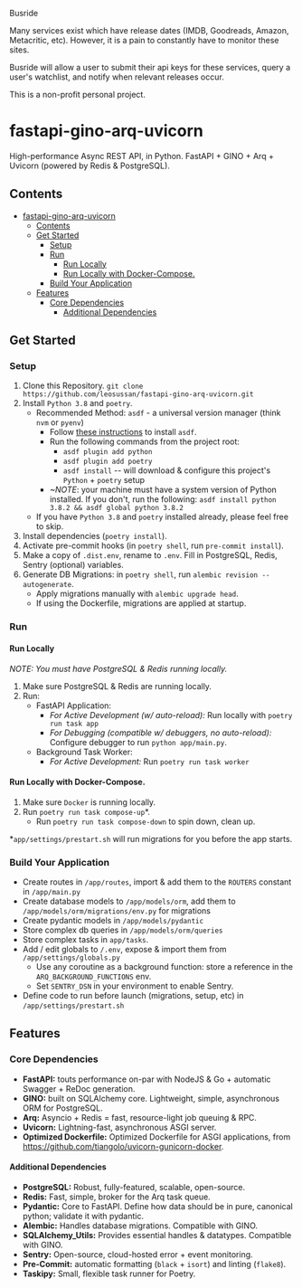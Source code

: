 Busride

Many services exist which have release dates (IMDB, Goodreads, Amazon, Metacritic, etc). However, it is a pain to constantly have to monitor these sites.

Busride will allow a user to submit their api keys for these services, query a user's watchlist, and notify when relevant releases occur.

This is a non-profit personal project.

# fastapi-gino-arq-uvicorn
High-performance Async REST API, in Python. FastAPI + GINO + Arq + Uvicorn (powered by Redis & PostgreSQL).

## Contents
- [fastapi-gino-arq-uvicorn](#fastapi-gino-arq-uvicorn)
  - [Contents](#contents)
  - [Get Started](#get-started)
    - [Setup](#setup)
    - [Run](#run)
      - [Run Locally](#run-locally)
      - [Run Locally with Docker-Compose.](#run-locally-with-docker-compose)
    - [Build Your Application](#build-your-application)
  - [Features](#features)
    - [Core Dependencies](#core-dependencies)
      - [Additional Dependencies](#additional-dependencies)

## Get Started
### Setup
1. Clone this Repository. `git clone https://github.com/leosussan/fastapi-gino-arq-uvicorn.git`
2. Install `Python 3.8` and `poetry`.
    * Recommended Method: `asdf` - a universal version manager (think `nvm` or `pyenv`)
        * Follow [these instructions](https://asdf-vm.com/#/core-manage-asdf-vm?id=install-asdf-vm) to install `asdf`.
        * Run the following commands from the project root:
            * `asdf plugin add python`
            * `asdf plugin add poetry`
            * `asdf install` -- will download & configure this project's `Python` + `poetry` setup
        * _~NOTE_: your machine must have a system version of Python installed. If you don't, run the following: `asdf install python 3.8.2 && asdf global python 3.8.2`
    * If you have `Python 3.8` and `poetry` installed already, please feel free to skip.
3. Install dependencies (`poetry install`).
4. Activate pre-commit hooks (in `poetry shell`, run `pre-commit install`).
5. Make a copy of `.dist.env`, rename to `.env`. Fill in PostgreSQL, Redis, Sentry (optional) variables.
6. Generate DB Migrations: in `poetry shell`, run `alembic revision --autogenerate`. 
    * Apply migrations manually with `alembic upgrade head`.
    * If using the Dockerfile, migrations are applied at startup.

### Run

#### Run Locally
_NOTE: You must have PostgreSQL & Redis running locally._

1. Make sure PostgreSQL & Redis are running locally.
2. Run:
    - FastAPI Application:
        * _For Active Development (w/ auto-reload):_ Run locally with `poetry run task app`
        * _For Debugging (compatible w/ debuggers, no auto-reload):_ Configure debugger to run `python app/main.py`.
    - Background Task Worker:
        * _For Active Development:_ Run  `poetry run task worker`

#### Run Locally with Docker-Compose.
1. Make sure `Docker` is running locally.
2. Run `poetry run task compose-up`*.
   - Run `poetry run task compose-down` to spin down, clean up.

*`app/settings/prestart.sh` will run migrations for you before the app starts.

### Build Your Application
* Create routes in `/app/routes`, import & add them to the `ROUTERS` constant in  `/app/main.py`
* Create database models to `/app/models/orm`, add them to `/app/models/orm/migrations/env.py` for migrations
* Create pydantic models in `/app/models/pydantic`
* Store complex db queries in `/app/models/orm/queries`
* Store complex tasks in `app/tasks`.
* Add / edit globals to `/.env`, expose & import them from `/app/settings/globals.py`
    * Use any coroutine as a background function: store a reference in the `ARQ_BACKGROUND_FUNCTIONS` env.
    * Set `SENTRY_DSN` in your environment to enable Sentry.
* Define code to run before launch (migrations, setup, etc) in `/app/settings/prestart.sh`

## Features
### Core Dependencies
* **FastAPI:** touts performance on-par with NodeJS & Go + automatic Swagger + ReDoc generation. 
* **GINO:** built on SQLAlchemy core. Lightweight, simple, asynchronous ORM for PostgreSQL.
* **Arq:** Asyncio + Redis = fast, resource-light job queuing & RPC.
* **Uvicorn:** Lightning-fast, asynchronous ASGI server.
* **Optimized Dockerfile:** Optimized Dockerfile for ASGI applications, from https://github.com/tiangolo/uvicorn-gunicorn-docker.

#### Additional Dependencies
* **PostgreSQL:** Robust, fully-featured, scalable, open-source.
* **Redis:** Fast, simple, broker for the Arq task queue.
* **Pydantic:** Core to FastAPI. Define how data should be in pure, canonical python; validate it with pydantic. 
* **Alembic:** Handles database migrations. Compatible with GINO.
* **SQLAlchemy_Utils:** Provides essential handles & datatypes. Compatible with GINO.
* **Sentry:** Open-source, cloud-hosted error + event monitoring.
* **Pre-Commit:** automatic formatting (`black` + `isort`) and linting (`flake8`).
* **Taskipy:** Small, flexible task runner for Poetry.
